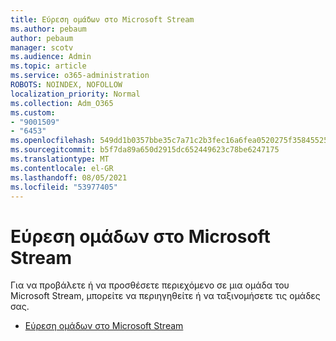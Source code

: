 ```yaml
---
title: Εύρεση ομάδων στο Microsoft Stream
ms.author: pebaum
author: pebaum
manager: scotv
ms.audience: Admin
ms.topic: article
ms.service: o365-administration
ROBOTS: NOINDEX, NOFOLLOW
localization_priority: Normal
ms.collection: Adm_O365
ms.custom:
- "9001509"
- "6453"
ms.openlocfilehash: 549dd1b0357bbe35c7a71c2b3fec16a6fea0520275f35845525aa28f8e7980c2
ms.sourcegitcommit: b5f7da89a650d2915dc652449623c78be6247175
ms.translationtype: MT
ms.contentlocale: el-GR
ms.lasthandoff: 08/05/2021
ms.locfileid: "53977405"
---
```

# <a name="find-groups-in-microsoft-stream"></a>Εύρεση ομάδων στο Microsoft Stream

Για να προβάλετε ή να προσθέσετε περιεχόμενο σε μια ομάδα του Microsoft Stream, μπορείτε να περιηγηθείτε ή να ταξινομήσετε τις ομάδες σας.  

- [Εύρεση ομάδων στο Microsoft Stream](https://docs.microsoft.com/stream/portal-browse-filter-groups)
